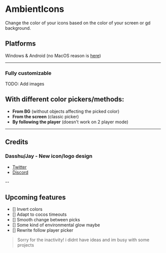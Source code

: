 # AmbientIcons

Change the color of your icons based on the color of your screen or gd background.

## Platforms
Windows & Android (no MacOS reason is [here](https://github.com/Termantita/AmbientIcons/issues/2))

---
### Fully customizable
TODO: Add images

## With different color pickers/methods: 
- **From BG** (without objects affecting the picked color)
- **From the screen** (classic picker)
- **By following the player** (doesn't work on 2 player mode)

---

## Credits

### Dasshu/Jay - New icon/logo design

- [Twitter](https://x.com/DasshuGames)
- [Discord](https://discord.gg/CSX3RW7FXq)

--

## Upcoming features
- [] Invert colors
- [] Adapt to cocos timeouts
- [] Smooth change between picks
- [] Some kind of environmental glow maybe
- [] Rewrite follow player picker

> Sorry for the inactivity! i didnt have ideas and im busy with some projects